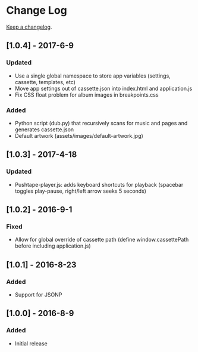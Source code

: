 # Change Log
[Keep a changelog](http://keepachangelog.com/).

## [1.0.4] - 2017-6-9
### Updated
- Use a single global namespace to store app variables (settings, cassette, templates, etc)
- Move app settings out of cassette.json into index.html and application.js
- Fix CSS float problem for album images in breakpoints.css
### Added
- Python script (dub.py) that recursively scans for music and pages and generates cassette.json
- Default artwork (assets/images/default-artwork.jpg)


## [1.0.3] - 2017-4-18
### Updated
- Pushtape-player.js: adds keyboard shortcuts for playback (spacebar toggles play-pause, right/left arrow seeks 5 seconds)

## [1.0.2] - 2016-9-1
### Fixed
- Allow for global override of cassette path (define window.cassettePath before including application.js)

## [1.0.1] - 2016-8-23
### Added
- Support for JSONP

## [1.0.0] - 2016-8-9
### Added
- Initial release
